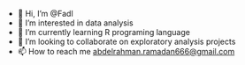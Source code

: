 - 👋 Hi, I’m @Fadl
- 👀 I’m interested in data analysis
- 🌱 I’m currently learning R programing language
- 💞️ I’m looking to collaborate on exploratory analysis projects 
- 📫 How to reach me abdelrahman.ramadan666@gmail.com

<!---
RFadl/RFadl is a ✨ special ✨ repository because its `README.md` (this file) appears on your GitHub profile.
You can click the Preview link to take a look at your changes.
--->
